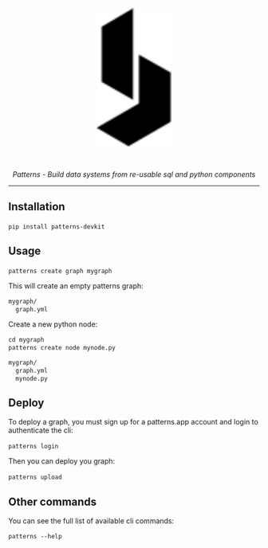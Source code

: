 <p>&nbsp;</p>
<p align="center">
  <img width="150" src="assets/logo.svg">
</p>
<p>&nbsp;</p>
<p align="center">
  <em>Patterns - Build data systems from re-usable sql and python components</em>
</p>

---

## Installation

`pip install patterns-devkit`

## Usage

`patterns create graph mygraph`

This will create an empty patterns graph:

```
mygraph/
  graph.yml
```

Create a new python node:

```
cd mygraph
patterns create node mynode.py
```

```
mygraph/
  graph.yml
  mynode.py
```

## Deploy

To deploy a graph, you must sign up for a patterns.app account and login to authenticate
the cli:

`patterns login`

Then you can deploy you graph:

`patterns upload`

## Other commands

You can see the full list of available cli commands:

```
patterns --help
```
